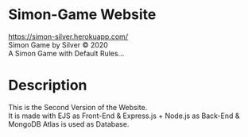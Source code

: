 # Simon-Game Website  
https://simon-silver.herokuapp.com/  
Simon Game by Silver © 2020  
A Simon Game with Default Rules...  

# Description  
This is the Second Version of the Website.  
It is made with EJS as Front-End & Express.js + Node.js as Back-End & MongoDB Atlas is used as Database.  
